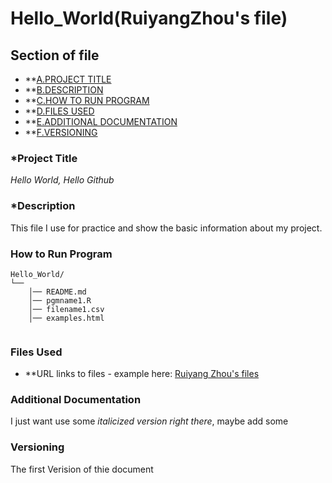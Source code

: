 # Hello_World(RuiyangZhou's file)
## **Section of file**
- **[A.PROJECT TITLE](#Project-Title)
- **[B.DESCRIPTION](#Description)
- **[C.HOW TO RUN PROGRAM](#How-to-run-program)
- **[D.FILES USED](#files-used)
- **[E.ADDITIONAL DOCUMENTATION](#additional-documentation)
- **[F.VERSIONING](#versioning)

### *Project Title
*Hello World, Hello Github* 

### *Description
This file I use for practice and show the basic information about my project.

### How to Run Program 

```text
Hello_World/
└── 
    │── README.md
    │── pgmname1.R
    │── filename1.csv
    │── examples.html
   
```

### **Files Used**

- **URL links to files - example here:
[Ruiyang Zhou's files](www.linkedin.com/in/rzhou168899221)


### Additional Documentation

I just want use some *italicized version right there*, maybe add some


### Versioning

The first Verision of thie document
